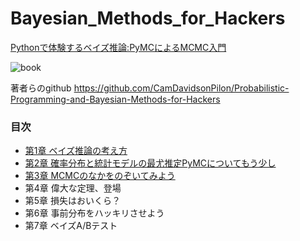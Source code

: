 # Bayesian_Methods_for_Hackers
<a target="_blank" href="https://www.amazon.co.jp/gp/product/4627077912/ref=as_li_tl?ie=UTF8&camp=247&creative=1211&creativeASIN=4627077912&linkCode=as2&tag=reaesjapan05-22&linkId=4c740cab59cd8150fbbf79a2f4f8ade9">Pythonで体験するベイズ推論:PyMCによるMCMC入門</a><img src="//ir-jp.amazon-adsystem.com/e/ir?t=reaesjapan05-22&l=am2&o=9&a=4627077912" width="1" height="1" border="0" alt="" style="border:none !important; margin:0px !important;" />

![book](https://user-images.githubusercontent.com/50528980/95286010-cb26da80-0827-11eb-8a0d-73a0d1dc0310.jpeg)

著者らのgithub
https://github.com/CamDavidsonPilon/Probabilistic-Programming-and-Bayesian-Methods-for-Hackers

### 目次
- [第1章   ベイズ推論の考え方](/Ch1_Introduction_PyMC3.ipynb)
- [第2章   確率分布と統計モデルの最尤推定PyMCについてもう少し](/Ch2_MorePyMC_PyMC3.ipynb)
- [第3章   MCMCのなかをのぞいてみよう](/Ch3_IntroMCMC_PyMC3.ipynb)
- 第4章   偉大な定理、登場
- 第5章   損失はおいくら？
- 第6章   事前分布をハッキリさせよう
- 第7章   ベイズA/Bテスト
